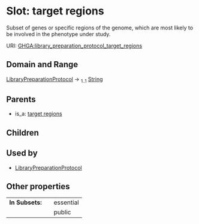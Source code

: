 
# Slot: target regions


Subset of genes or specific regions of the genome, which are most likely to be involved in the phenotype under study.

URI: [GHGA:library_preparation_protocol_target_regions](https://w3id.org/GHGA/library_preparation_protocol_target_regions)


## Domain and Range

[LibraryPreparationProtocol](LibraryPreparationProtocol.md) &#8594;  <sub>1..1</sub> [String](types/String.md)

## Parents

 *  is_a: [target regions](target_regions.md)

## Children


## Used by

 * [LibraryPreparationProtocol](LibraryPreparationProtocol.md)

## Other properties

|  |  |  |
| --- | --- | --- |
| **In Subsets:** | | essential |
|  | | public |

